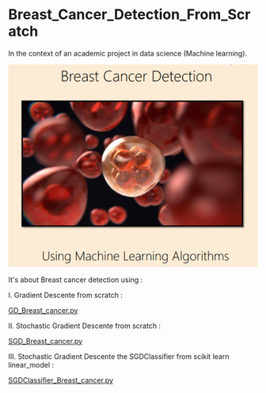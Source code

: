 # Breast_Cancer_Detection_From_Scratch

In the context of an academic project in data science (Machine learning).

![Screenshot](home.png)

It's about Breast cancer detection using : 

I. Gradient Descente from scratch : 


[GD_Breast_cancer.py](https://github.com/Daeels/Breast_Cancer_Detection_From_Scratch/blob/main/GD_Breast_cancer.py)


II. Stochastic Gradient Descente from scratch :


[SGD_Breast_cancer.py](https://github.com/Daeels/Breast_Cancer_Detection_From_Scratch/blob/main/SGD_Breast_cancer.py)


III. Stochastic Gradient Descente  the SGDClassifier from scikit learn linear_model :


[SGDClassifier_Breast_cancer.py](https://github.com/Daeels/Breast_Cancer_Detection_From_Scratch/blob/main/SGDClassifier_Breast_cancer.py)

